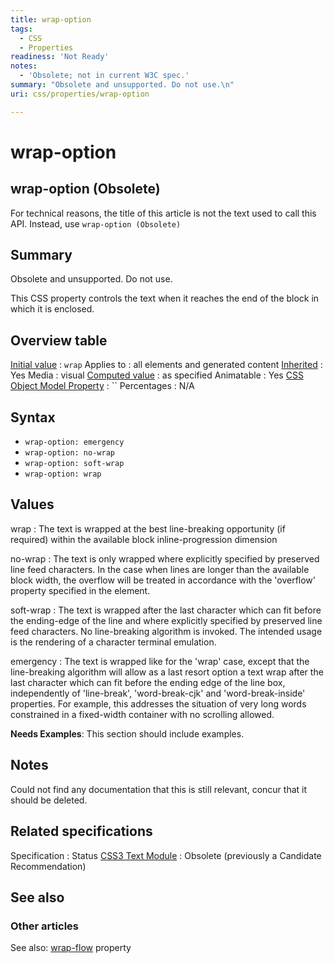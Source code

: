 ```yaml
---
title: wrap-option
tags:
  - CSS
  - Properties
readiness: 'Not Ready'
notes:
  - 'Obsolete; not in current W3C spec.'
summary: "Obsolete and unsupported. Do not use.\n"
uri: css/properties/wrap-option

---
```

# wrap-option

## wrap-option (Obsolete)

For technical reasons, the title of this article is not the text used to call this API. Instead, use `wrap-option (Obsolete)`

## Summary

Obsolete and unsupported. Do not use.

This CSS property controls the text when it reaches the end of the block in which it is enclosed.

## Overview table

[Initial value](/css/concepts/initial_value)
:   `wrap`
Applies to
:   all elements and generated content
[Inherited](/css/concepts/inherited)
:   Yes
Media
:   visual
[Computed value](/css/concepts/computed_value)
:   as specified
Animatable
:   Yes
[CSS Object Model Property](/css/concepts/cssom)
:   ``
Percentages
:   N/A

## Syntax

-   `wrap-option: emergency`
-   `wrap-option: no-wrap`
-   `wrap-option: soft-wrap`
-   `wrap-option: wrap`

## Values

wrap
:   The text is wrapped at the best line-breaking opportunity (if required) within the available block inline-progression dimension

no-wrap
:   The text is only wrapped where explicitly specified by preserved line feed characters. In the case when lines are longer than the available block width, the overflow will be treated in accordance with the 'overflow' property specified in the element.

soft-wrap
:   The text is wrapped after the last character which can fit before the ending-edge of the line and where explicitly specified by preserved line feed characters. No line-breaking algorithm is invoked. The intended usage is the rendering of a character terminal emulation.

emergency
:   The text is wrapped like for the 'wrap' case, except that the line-breaking algorithm will allow as a last resort option a text wrap after the last character which can fit before the ending edge of the line box, independently of 'line-break', 'word-break-cjk' and 'word-break-inside' properties. For example, this addresses the situation of very long words constrained in a fixed-width container with no scrolling allowed.

**Needs Examples**: This section should include examples.

## Notes

Could not find any documentation that this is still relevant, concur that it should be deleted.

## Related specifications

Specification
:   Status
[CSS3 Text Module](http://www.w3.org/TR/2003/CR-css3-text-20030514)
:   Obsolete (previously a Candidate Recommendation)

## See also

### Other articles

See also: [wrap-flow](/css/properties/wrap-flow) property

